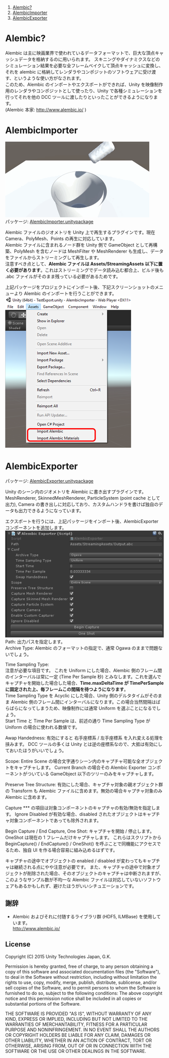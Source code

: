 1. [Alembic?](#alembic?)
2. [AlembicImporter](#alembicimporter)
3. [AlembicExporter](#alembicexporter)

# Alembic?
Alembic は主に映画業界で使われているデータフォーマットで、巨大な頂点キャッシュデータを格納するのに用いられます。  スキニングやダイナミクスなどのシミュレーション結果を必要な全フレームベイクして頂点キャッシュに変換し、それを alembic に格納してレンダラやコンポジットのソフトウェアに受け渡す、というような使い方がなされます。  
このため、Alembic のインポートやエクスポートができれば、Unity を映像制作用のレンダラやコンポジットとして使ったり、Unity で各種シミュレーションを行ってそれを他の DCC ツールに渡したりといったことができるようになります。  
(Alembic 本家: http://www.alembic.io/ )  

# AlembicImporter
![example](Screenshots/alembic_example.gif)  
パッケージ: [AlembicImporter.unitypackage](Packages/AlembicImporter.unitypackage?raw=true)

Alembic ファイルのジオメトリを Unity 上で再生するプラグインです。現在 Camera、PolyMesh、Points の再生に対応しています。  
Alembic ファイルに含まれるノード群を Unity 側で GameObject として再構築、PolyMesh を含むノードは MeshFilter や MeshRenderer も生成し、データをファイルからストリーミングして再生します。  
注意すべき点として、**Alembic ファイルは Assets/StreamingAssets 以下に置く必要があります**。これはストリーミングでデータ読み込む都合上、ビルド後も .abc ファイルがそのまま残っている必要があるためです。

上記パッケージをプロジェクトにインポート後、下記スクリーンショットのメニューより Alembic のインポートを行うことができます。  
![example](Screenshots/menu.png)  


# AlembicExporter
パッケージ: [AlembicExporter.unitypackage](Packages/AlembicExporter.unitypackage?raw=true)

Unity のシーン内のジオメトリを Alembic に書き出すプラグインです。
MeshRenderer, SkinnedMeshRenderer, ParticleSystem (point cache として出力), Camera の書き出しに対応しており、カスタムハンドラを書けば独自のデータも出力できるようになっています。

エクスポートを行うには、上記パッケージをインポート後、AlembicExporter コンポーネントを追加します。  
![example](Screenshots/AlembicExporter.png)  
Path: 出力パスを指定します。  
Archive Type: Alembic のフォーマットの指定で、通常 Ogawa のままで問題ないでしょう。  

Time Sampling Type:  
注意が必要な項目です。
これを Uniform にした場合、Alembic 側のフレーム間のインターバルは常に一定 (Time Per Sample 秒) とみなします。これを選んでキャプチャを開始した場合した場合、**Time.maxDeltaTime が TimePerSample に固定された上、毎フレームこの間隔を待つようになります**。  
Time Sampling Type を Acyclic にした場合、Unity 側のデルタタイムがそのまま Alembic 側のフレーム間にインターバルになります。この場合当然間隔はばらばらになってしまうため、映像制作には通常 Uniform を選ぶことになるでしょう。  
Start Time と Time Per Sample は、前述の通り Time Sampling Type が Uniform の場合に使われる数値です。

Awap Handedness:
有効にすると 右手座標系 / 左手座標系 を入れ変える処理を挟みます。
DCC ツールの多くは Unity とは逆の座標系なので、大抵は有効にしておいたほうがいいでしょう。  

Scope: Entire Scene の場合文字通りシーン内のキャプチャ可能な全オブジェクトをキャプチャします。
Current Branch の場合その Alembic Exporter コンポーネントがついている GameObject 以下のツリーのみをキャプチャします。

Preserve Tree Structure: 有効にした場合、キャプチャ対象の親オブジェクト群の Transform も Alembic ファイルに含めます。無効の場合キャプチャ対象のみ Alembic に含めます。

Capture *** の項目は対象コンポーネントのキャプチャの有効/無効を指定します。
Ignore Disabled が有効な場合、disabled されたオブジェクトはキャプチャ対象コンポーネントであっても除外されます。

Begin Capture / End Capture, One Shot:
 キャプチャを開始 / 停止します。OneShot は現在の 1 フレームだけキャプチャします。
これらはスクリプトから BeginCapture() / EndCapture() / OneShot() を呼ぶことで同機能にアクセスでるため、独自 UI を作る場合容易に組み込めるはずです。

キャプチャの途中でオブジェクトの enabled / disabled が変わってもキャプチャは継続される点にやや注意が必要です。
また、キャプチャの途中で対象オブジェクトが削除された場合、そのオブジェクトのキャプチャは中断されますが、このようなサンプル数が不均一な Alembic ファイルは対応していないソフトウェアもあるかもしれず、避けたほうがいいシチュエーションです。



## 謝辞
- Alembic およびそれに付随するライブラリ群 (HDF5, ILMBase) を使用しています。  
  http://www.alembic.io/

## License
Copyright (C) 2015 Unity Technologies Japan, G.K.

Permission is hereby granted, free of charge, to any person obtaining a copy of this software and associated documentation files (the "Software"), to deal in the Software without restriction, including without limitation the rights to use, copy, modify, merge, publish, distribute, sublicense, and/or sell copies of the Software, and to permit persons to whom the Software is furnished to do so, subject to the following conditions: The above copyright notice and this permission notice shall be included in all copies or substantial portions of the Software.

THE SOFTWARE IS PROVIDED "AS IS", WITHOUT WARRANTY OF ANY KIND, EXPRESS OR IMPLIED, INCLUDING BUT NOT LIMITED TO THE WARRANTIES OF MERCHANTABILITY, FITNESS FOR A PARTICULAR PURPOSE AND NONINFRINGEMENT. IN NO EVENT SHALL THE AUTHORS OR COPYRIGHT HOLDERS BE LIABLE FOR ANY CLAIM, DAMAGES OR OTHER LIABILITY, WHETHER IN AN ACTION OF CONTRACT, TORT OR OTHERWISE, ARISING FROM, OUT OF OR IN CONNECTION WITH THE SOFTWARE OR THE USE OR OTHER DEALINGS IN THE SOFTWARE.

